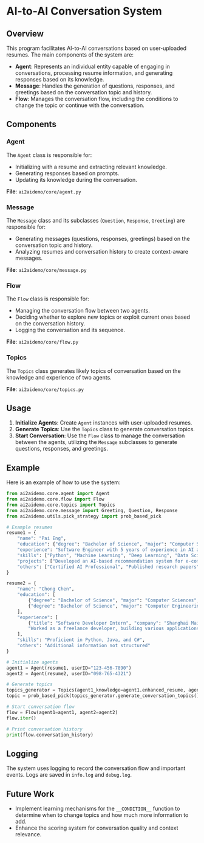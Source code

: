 # AI-to-AI Conversation System

## Overview

This program facilitates AI-to-AI conversations based on user-uploaded resumes. The main components of the system are:

- **Agent**: Represents an individual entity capable of engaging in conversations, processing resume information, and generating responses based on its knowledge.
- **Message**: Handles the generation of questions, responses, and greetings based on the conversation topic and history.
- **Flow**: Manages the conversation flow, including the conditions to change the topic or continue with the conversation.

## Components

### Agent

The `Agent` class is responsible for:

- Initializing with a resume and extracting relevant knowledge.
- Generating responses based on prompts.
- Updating its knowledge during the conversation.

**File**: `ai2aidemo/core/agent.py`

### Message

The `Message` class and its subclasses (`Question`, `Response`, `Greeting`) are responsible for:

- Generating messages (questions, responses, greetings) based on the conversation topic and history.
- Analyzing resumes and conversation history to create context-aware messages.

**File**: `ai2aidemo/core/message.py`

### Flow

The `Flow` class is responsible for:

- Managing the conversation flow between two agents.
- Deciding whether to explore new topics or exploit current ones based on the conversation history.
- Logging the conversation and its sequence.

**File**: `ai2aidemo/core/flow.py`

### Topics

The `Topics` class generates likely topics of conversation based on the knowledge and experience of two agents.

**File**: `ai2aidemo/core/topics.py`

## Usage

1. **Initialize Agents**: Create `Agent` instances with user-uploaded resumes.
2. **Generate Topics**: Use the `Topics` class to generate conversation topics.
3. **Start Conversation**: Use the `Flow` class to manage the conversation between the agents, utilizing the `Message` subclasses to generate questions, responses, and greetings.

## Example

Here is an example of how to use the system:

```python
from ai2aidemo.core.agent import Agent
from ai2aidemo.core.flow import Flow
from ai2aidemo.core.topics import Topics
from ai2aidemo.core.message import Greeting, Question, Response
from ai2aidemo.utils.pick_strategy import prob_based_pick

# Example resumes
resume1 = {
    "name": "Pai Eng",
    "education": {"degree": "Bachelor of Science", "major": "Computer Science", "university": "University of Barcelona"},
    "experience": "Software Engineer with 5 years of experience in AI and ML projects.",
    "skills": ["Python", "Machine Learning", "Deep Learning", "Data Science"],
    "projects": ["Developed an AI-based recommendation system for e-commerce platforms.", "Led a team in the creation of a machine learning model for predictive analytics in finance."],
    "others": ["Certified AI Professional", "Published research papers"]
}

resume2 = {
    "name": "Chong Chen",
    "education": [
        {"degree": "Bachelor of Science", "major": "Computer Sciences", "university": "University of Wisconsin-Madison", "gpa": "4.00/4.00", "location": "Madison, WI", "dates": "Aug. 2023 – Dec. 2024"},
        {"degree": "Bachelor of Science", "major": "Computer Engineering", "university": "The Ohio State University", "gpa": "3.74/4.00", "location": "Columbus, OH", "dates": "Aug. 2021 – May 2023"}
    ],
    "experience": [
        {"title": "Software Developer Intern", "company": "Shanghai MaiMiao Internet Ltd.", "location": "Remote", "dates": "May 2024 - Present", "responsibilities": ["Designed and developed a scalable, full-stack mobile app with React Native + Expo and Spring Boot + Java microservices, enhancing UX and business operations.", "Implemented efficient RESTful APIs and a flexible message service interface, optimizing system performance by 30% and enabling integration with various backends.", "Set up a CI/CD pipeline automating builds, tests, and deployments, reducing manual efforts by 80% and accelerating releases by 50%, ensuring code quality.", "Conducted code reviews, maintained documentation, and mentored junior developers, promoting best practices and collaboration."]},
        "Worked as a freelance developer, building various applications for clients."
    ],
    "skills": "Proficient in Python, Java, and C#",
    "others": "Additional information not structured"
}

# Initialize agents
agent1 = Agent(resume1, userID="123-456-7890")
agent2 = Agent(resume2, userID="098-765-4321")

# Generate topics
topics_generator = Topics(agent1_knowledge=agent1.enhanced_resume, agent2_knowledge=agent2.enhanced_resume)
topic = prob_based_pick(topics_generator.generate_conversation_topics())

# Start conversation flow
flow = Flow(agent1=agent1, agent2=agent2)
flow.iter()

# Print conversation history
print(flow.conversation_history)
```

## Logging

The system uses logging to record the conversation flow and important events. Logs are saved in `info.log` and `debug.log`.

## Future Work

- Implement learning mechanisms for the `__CONDITION__` function to determine when to change topics and how much more information to add.
- Enhance the scoring system for conversation quality and context relevance.
